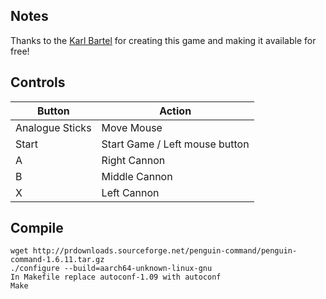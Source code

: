 ## Notes
Thanks to the [Karl Bartel](https://www.linux-games.com/penguin-command/) for creating this game and making it available for free!

## Controls

| Button | Action |
|--|--| 
|Analogue Sticks| Move Mouse|
|Start | Start Game / Left mouse button|
|A| Right Cannon|
|B| Middle Cannon|
|X| Left Cannon|

## Compile

```shell
wget http://prdownloads.sourceforge.net/penguin-command/penguin-command-1.6.11.tar.gz
./configure --build=aarch64-unknown-linux-gnu
In Makefile replace autoconf-1.09 with autoconf
Make
```